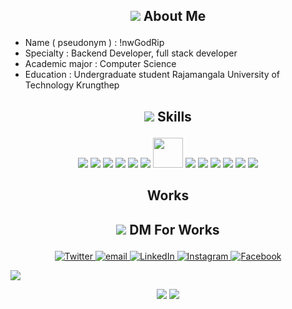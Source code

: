 


## <p align="center"><img src="https://img.icons8.com/bubbles/24/man-in-blue-jacket-information.png"/> About Me</p>
- Name ( pseudonym ) : !nwGodRip
- Specialty : Backend Developer, full stack developer
- Academic major : Computer Science
- Education : Undergraduate student Rajamangala University of Technology Krungthep

## <p align="center"><img src="https://img.icons8.com/external-flaticons-lineal-color-flat-icons/24/external-skills-job-search-flaticons-lineal-color-flat-icons-2.png"/> Skills</p>
<span align="center" >
<p align="center">
<img src="https://img.icons8.com/color/48/000000/javascript.png" />
<img src="https://img.icons8.com/color/48/000000/typescript.png" />
<img src="https://img.icons8.com/color/48/000000/python--v1.png"/>
<img src="https://img.icons8.com/color/48/000000/nodejs.png"/> 
<img src="https://img.icons8.com/plasticine/48/react.png"/>
<img src="https://img.icons8.com/color/48/express-js.png"/>
<img src="https://cdn.worldvectorlogo.com/logos/next-js.svg" width="48px"/>
<img src="https://img.icons8.com/color/48/mongodb.png"/>
<img src="https://img.icons8.com/color/48/mysql-logo.png"/>
<img src="https://img.icons8.com/color/48/000000/npm.png"/>
<img src="https://img.icons8.com/color/48/000000/git.png"/>      
<img src="https://img.icons8.com/color/48/000000/windows-10.png"/>
<img src="https://img.icons8.com/color/48/000000/visual-studio-code-2019.png"/>
</p>
</span>

## <p align="center">Works</p>


## <p align="center"><img src="https://img.icons8.com/external-bearicons-outline-color-bearicons/24/external-Direct-Message-social-media-bearicons-outline-color-bearicons-2.png"/> DM For Works</p>

<p align="center">
  <a href="https://twitter.com/" target="_blank">
    <img src="https://img.shields.io/badge/twitter-%231DA1F2.svg?&style=for-the-badge&logo=twitter&logoColor=white&color=071A2C" alt="Twitter"/>
  </a>
    <a href="mailto:lnwgodrip@gmail.com" target="_blank">
    <img src="https://img.shields.io/badge/Gmail-D14836?&style=for-the-badge&logo=gmail&logoColor=white&color=071A2C" alt="email"/>
  </a>
  <a href="https://www.linkedin.com/in/danunai-sangkachalaw" target="_blank">
    <img src="https://img.shields.io/badge/linkedin-%230077B5.svg?&style=for-the-badge&logo=linkedin&logoColor=white&color=071A2C" alt="LinkedIn"/>
  </a>
  <a href="https://instagram.com/lnw_sky.exe" target="_blank">
    <img src="https://img.shields.io/badge/instagram-%23E4405F.svg?&style=for-the-badge&logo=instagram&logoColor=white&color=071A2C" alt="Instagram"/>
  </a>
  <a href="https://www.facebook.com/danunai.sangkachalaw" target="_blank">
    <img src="https://img.shields.io/badge/facebook-%231877F2.svg?&style=for-the-badge&logo=facebook&logoColor=white&color=071A2C" alt="Facebook"/>
  </a>
</p>

<img src="https://activity-graph.herokuapp.com/graph?username=danunai1993&custom_title=Ahmed%27s%20Contribution%20Graph&theme=react-dark&count-private=true">

<p align="center">
<img src="http://github-profile-summary-cards.vercel.app/api/cards/repos-per-language?username=danunai1993&theme=tokyonight">
<img src="http://github-profile-summary-cards.vercel.app/api/cards/most-commit-language?username=danunai1993&theme=tokyonight">
</p>
